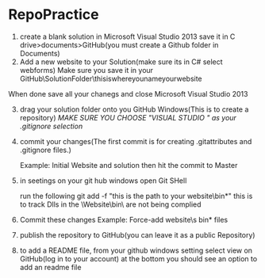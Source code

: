 RepoPractice
============
1. create a blank solution in Microsoft Visual Studio 2013 
  save it in C drive>documents>GitHub(you must create a Github folder in Documents)
2. Add a new website to your Solution(make sure its in C# select webforms)
  Make sure you save it in your GitHub\SolutionFolder\thisiswhereyounameyourwebsite
  
  When done save all your chanegs and close Microsoft Visual Studio 2013
  
3. drag your solution folder onto you GitHub Windows(This is to create a repository)
  *MAKE SURE YOU CHOOSE "VISUAL STUDIO " as your .gitignore selection*
  
4. commit your changes(The first commit is for creating .gitattributes and .gitignore files.)

    Example: Initial Website and solution then hit the commit to Master
    

5. in seetings on your git hub windows open Git SHell 

    run the following git add -f "this is the path to your website\bin\*"
    this is to track Dlls in the \Website\bin\ are not being complied 
    
6. Commit these changes Example: Force-add website\s bin\* files

7. publish the repository to GitHub(you can leave it as a public Repository)

8. to add a README file,  from your github windows setting select view on GitHub(log in to your account)
  at the bottom you should see an option to add an readme file
